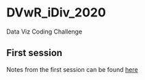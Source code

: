 # DVwR_iDiv_2020

Data Viz Coding Challenge 

## First session

Notes from the first session can be found [here](https://docs.google.com/document/d/1DgUKT2cNNv2MH8alIepiq_rRXw3hIh5GMiKZfZ9tV80/edit?usp=sharing)
